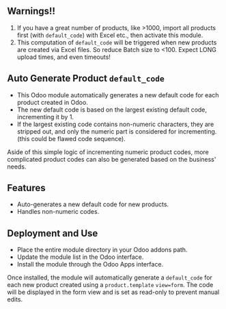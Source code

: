 ## Warnings!!

1. If you have a great number of products, like >1000, import all products first (with `default_code`) with Excel etc., then activate this module.
2. This computation of `default_code` will be triggered when new products are created via Excel files. So reduce Batch size to <100. Expect LONG upload times, and even timeouts!


## Auto Generate Product `default_code`

- This Odoo module automatically generates a new default code for each product created in Odoo.
- The new default code is based on the largest existing default code, incrementing it by 1. 
- If the largest existing code contains non-numeric characters, they are stripped out, and only the numeric part is considered for incrementing. (this could be flawed code sequence).

Aside of this simple logic of incrementing numeric product codes, more complicated product codes can also be generated based on the business' needs.

## Features

- Auto-generates a new default code for new products.
- Handles non-numeric codes.

## Deployment and Use

- Place the entire module directory in your Odoo addons path.
- Update the module list in the Odoo interface.
- Install the module through the Odoo Apps interface.

Once installed, the module will automatically generate a `default_code` for each new product created using a `product.template` `view=form`. The code will be displayed in the form view and is set as read-only to prevent manual edits.
